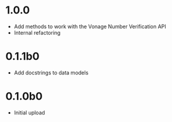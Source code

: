 # 1.0.0
- Add methods to work with the Vonage Number Verification API
- Internal refactoring

# 0.1.1b0
- Add docstrings to data models

# 0.1.0b0
- Initial upload